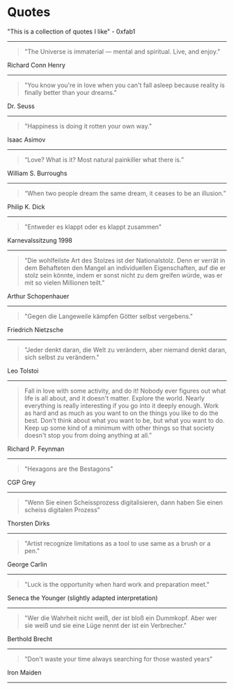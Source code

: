 # Quotes

"This is a collection of quotes I like" - 0xfab1

------------------

> "The Universe is immaterial — mental and spiritual. Live, and enjoy."

Richard Conn Henry

------------------

> "You know you're in love when you can't fall asleep because reality is finally better than your dreams."

Dr. Seuss

------------------

> "Happiness is doing it rotten your own way."

Isaac Asimov

------------------

> “Love? What is it? Most natural painkiller what there is.”

William S. Burroughs

------------------

> “When two people dream the same dream, it ceases to be an illusion.”

Philip K. Dick

------------------

> "Entweder es klappt oder es klappt zusammen"

Karnevalssitzung 1998

------------------

> "Die wohlfeilste Art des Stolzes ist der Nationalstolz. Denn er verrät in dem Behafteten den Mangel an individuellen Eigenschaften, auf die er stolz sein könnte, indem er sonst nicht zu dem greifen würde, was er mit so vielen Millionen teilt."

Arthur Schopenhauer

------------------

> "Gegen die Langeweile kämpfen Götter selbst vergebens."

Friedrich Nietzsche

------------------

> "Jeder denkt daran, die Welt zu verändern, aber niemand denkt daran, sich selbst zu verändern."

Leo Tolstoi

------------------

> Fall in love with some activity, and do it! Nobody ever figures out what life is all about, and it doesn't matter. Explore the world. Nearly everything is really interesting if you go into it deeply enough. Work as hard and as much as you want to on the things you like to do the best. Don't think about what you want to be, but what you want to do. Keep up some kind of a minimum with other things so that society doesn't stop you from doing anything at all.”

Richard P. Feynman

------------------

> "Hexagons are the Bestagons"

CGP Grey

------------------

> "Wenn Sie einen Scheissprozess digitalisieren, dann haben Sie einen scheiss digitalen Prozess"

Thorsten Dirks

------------------

> "Artist recognize limitations as a tool to use same as a brush or a pen."

George Carlin

------------------

> "Luck is the opportunity when hard work and preparation meet."

Seneca the Younger (slightly adapted interpretation)

------------------

> "Wer die Wahrheit nicht weiß, der ist bloß ein Dummkopf. Aber wer sie weiß und sie eine Lüge nennt der ist ein Verbrecher."

Berthold Brecht

------------------

> "Don't waste your time always searching for those wasted years"

Iron Maiden

------------------

